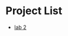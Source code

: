 <h1>Project List</h1>

<ul>
    <li><a href="B.W.D. lab 2/index.html" target="_blank" >lab 2</a>
</ul>
